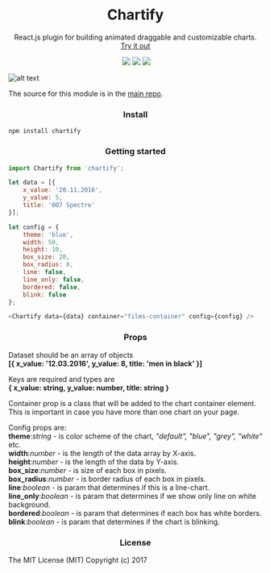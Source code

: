 <h1 align='center'>Chartify</h1>

<p align='center'>React.js plugin for building animated draggable and customizable charts. <a target="_blank" href="https://kis.github.io/chartify/example/">Try it out</a></p>

<p align='center'>
	<a href='https://www.npmjs.com/package/chartify'><img src="https://img.shields.io/npm/v/chartify.svg?style=flat-square" alt=""></a>
	<a href='https://www.npmjs.com/package/chartify'><img src='https://img.shields.io/npm/dm/chartify.svg?style=flat-square' /></a>
	<a href='https://www.npmjs.com/package/chartify'><img src='https://img.shields.io/npm/dt/chartify.svg?style=flat-square' /></a>
	<a href='https://github.com/kis/chartify'><img src='https://img.shields.io/travis/kis/chartify/master.svg?style=flat-square' /></a>
</p>

![alt text](https://raw.githubusercontent.com/kis/chartify/master/blocks.jpg)

The source for this module is in the [main repo](https://github.com/kis/chartify).

<h3 align='center'>Install</h3>

```
npm install chartify
```

<h3 align='center'>Getting started</h3>

```javascript
import Chartify from 'chartify';

let data = [{
	x_value: '20.11.2016',
	y_value: 5,				
	title: '007 Spectre'
}];

let config = {
	theme: 'blue',
	width: 50,			      
	height: 10,			
	box_size: 20,
	box_radius: 8,
	line: false,
	line_only: false,
	bordered: false,
	blink: false
};

<Chartify data={data} container="films-container" config={config} />
```

<h3 align='center'>Props</h3>

Dataset should be an array of objects  
<b>[{ x_value: '12.03.2016', y_value: 8, title: 'men in black' }]</b>  

Keys are required and types are  
<b>{ x_value: string, y_value: number, title: string }</b>  

Container prop is a class that will be added to the chart container element. This is important in case you have more than one chart on your page.   

Config props are:  
<b>theme</b>:<i>string</i> - is color scheme of the chart, <i>"default", "blue", "grey", "white"</i> etc.<br/>
<b>width</b>:<i>number</i> - is the length of the data array by X-axis.<br/>
<b>height</b>:<i>number</i> - is the length of the data by Y-axis.<br/>
<b>box_size</b>:<i>number</i> - is size of each box in pixels.<br/>
<b>box_radius</b>:<i>number</i> - is border radius of each box in pixels.<br/>
<b>line</b>:<i>boolean</i> - is param that determines if this is a line-chart.<br/>
<b>line_only</b>:<i>boolean</i> - is param that determines if we show only line on white background.<br/>
<b>bordered</b>:<i>boolean</i> - is param that determines if each box has white borders.<br/>
<b>blink</b>:<i>boolean</i> - is param that determines if the chart is blinking.<br/>  

<h3 align='center'>License</h3>

The MIT License (MIT) Copyright (c) 2017
